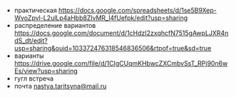 - практическая https://docs.google.com/spreadsheets/d/1se5B9Xep-WvoZpvl-L2ulLp4aHbb8ZlvMR_l4fUefpk/edit?usp=sharing
- распределение вариантов https://docs.google.com/document/d/1cHdzI2zxqhcfN7515gAwpLJXR4ndS_dt/edit?usp=sharing&ouid=103372476318546836506&rtpof=true&sd=true
- варианты https://drive.google.com/file/d/1CIgCUqmKHbwcZXCmbvSsT_RPj90n6wEs/view?usp=sharing
- гугл встреча 
- почта nastya.taritsyna@mail.ru 
